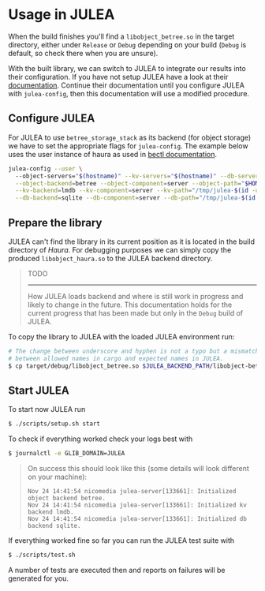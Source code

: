 # Usage in JULEA

When the build finishes you'll find a `libobject_betree.so` in the target
directory, either under `Release` or `Debug` depending on your build (`Debug` is
default, so check there when you are unsure).

With the built library, we can switch to JULEA to integrate our results into
their configuration. If you have not setup JULEA have a look at their
[documentation](https://github.com/julea-io/julea#quick-start). Continue their
documentation until you configure JULEA with `julea-config`, then this
documentation will use a modified procedure.

## Configure JULEA

For JULEA to use `betree_storage_stack` as its backend (for object storage) we
have to set the appropriate flags for `julea-config`. The example below uses the
user instance of haura as used in [bectl documentation](../bectl/usage.md).

```sh
julea-config --user \                                   
  --object-servers="$(hostname)" --kv-servers="$(hostname)" --db-servers="$(hostname)" \
  --object-backend=betree --object-component=server --object-path="$HOME/.config/haura.json" \
  --kv-backend=lmdb --kv-component=server --kv-path="/tmp/julea-$(id -u)/lmdb" \
  --db-backend=sqlite --db-component=server --db-path="/tmp/julea-$(id -u)/sqlite"
```

## Prepare the library

JULEA can't find the library in its current position as it is located in the
build directory of *Haura*. For debugging purposes we can simply copy the
produced `libobject_haura.so` to the JULEA backend directory.

> TODO
> 
> ---
> 
> How JULEA loads backend and where is still work in progress and likely to
> change in the future. This documentation holds for the current progress that
> has been made but only in the `Debug` build of JULEA.

To copy the library to JULEA with the loaded JULEA environment run:

```sh
# The change between underscore and hyphen is not a typo but a mismatch
# between allowed names in cargo and expected names in JULEA.
$ cp target/debug/libobject_betree.so $JULEA_BACKEND_PATH/libobject-betree.so
```


## Start JULEA

To start now JULEA run

```sh
$ ./scripts/setup.sh start
```

To check if everything worked check your logs best with
```sh
$ journalctl -e GLIB_DOMAIN=JULEA
```

> On success this should look like this (some details will look different on
> your machine):
> ```
> Nov 24 14:41:54 nicomedia julea-server[133661]: Initialized object backend betree.
> Nov 24 14:41:54 nicomedia julea-server[133661]: Initialized kv backend lmdb.
> Nov 24 14:41:54 nicomedia julea-server[133661]: Initialized db backend sqlite.
> ```

If everything worked fine so far you can run the JULEA test suite with
```sh
$ ./scripts/test.sh
```

A number of tests are executed then and reports on failures will be generated
for you.
